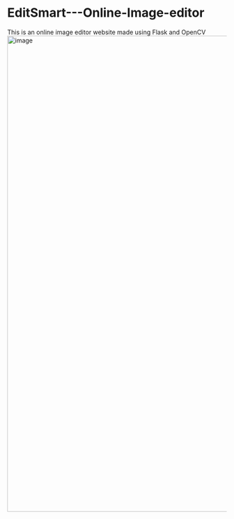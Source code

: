 # EditSmart---Online-Image-editor
This is an online image editor website made using Flask and OpenCV
<img width="1093" alt="image" src="https://github.com/ishan-vg/EditSmart---Online-Image-editor/assets/123245475/9b04ddf0-e5ce-4cac-b8e4-b75c9b7c474b">
